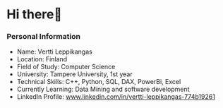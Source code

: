 # Hi there👋 

### Personal Information
- Name: Vertti Leppikangas
- Location: Finland
- Field of Study: Computer Science
- University: Tampere University, 1st year
- Technical Skills: C++, Python, SQL, DAX, PowerBi, Excel
- Currently Learning: Data Mining and software development
- LinkedIn Profile: www.linkedin.com/in/vertti-leppikangas-774b19261


